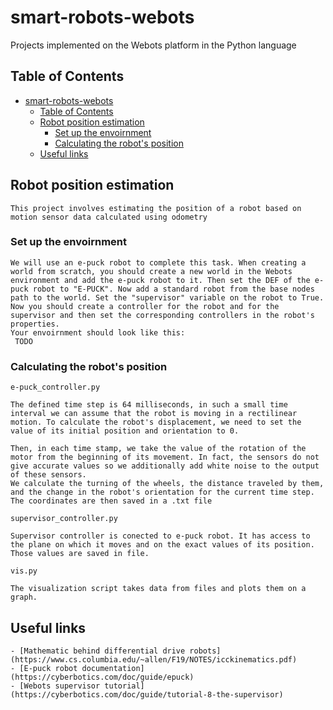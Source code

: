 # smart-robots-webots

Projects implemented on the Webots platform in the Python language

## Table of Contents
- [smart-robots-webots](#smart-robots-webots)
  - [Table of Contents](#table-of-contents)
  - [Robot position estimation](#robot-position-estimation)
    - [Set up the envoirnment](#set-up-the-envoirnment)
    - [Calculating the robot's position](#calculating-the-robots-position)
  - [Useful links](#useful-links)

## Robot position estimation
    
    This project involves estimating the position of a robot based on motion sensor data calculated using odometry
    
### Set up the envoirnment

    We will use an e-puck robot to complete this task. When creating a world from scratch, you should create a new world in the Webots environment and add the e-puck robot to it. Then set the DEF of the e-puck robot to "E-PUCK". Now add a standard robot from the base nodes path to the world. Set the "supervisor" variable on the robot to True. Now you should create a controller for the robot and for the supervisor and then set the corresponding controllers in the robot's properties.
    Your envoirnment should look like this:
     TODO
    
### Calculating the robot's position

    e-puck_controller.py
    
    The defined time step is 64 milliseconds, in such a small time interval we can assume that the robot is moving in a rectilinear motion. To calculate the robot's displacement, we need to set the value of its initial position and orientation to 0.

    Then, in each time stamp, we take the value of the rotation of the motor from the beginning of its movement. In fact, the sensors do not give accurate values so we additionally add white noise to the output of these sensors. 
    We calculate the turning of the wheels, the distance traveled by them, and the change in the robot's orientation for the current time step.
    The coordinates are then saved in a .txt file
    
    supervisor_controller.py
    
    Supervisor controller is conected to e-puck robot. It has access to the plane on which it moves and on the exact values of its position. Those values are saved in file.
    
    vis.py 
    
    The visualization script takes data from files and plots them on a graph.
    


## Useful links
 
    - [Mathematic behind differential drive robots](https://www.cs.columbia.edu/~allen/F19/NOTES/icckinematics.pdf)
    - [E-puck robot documentation](https://cyberbotics.com/doc/guide/epuck)
    - [Webots supervisor tutorial](https://cyberbotics.com/doc/guide/tutorial-8-the-supervisor)